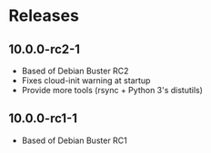 # Releases

## 10.0.0-rc2-1

* Based of Debian Buster RC2
* Fixes cloud-init warning at startup
* Provide more tools (rsync + Python 3's distutils)


## 10.0.0-rc1-1

* Based of Debian Buster RC1
